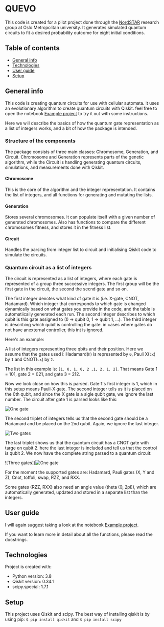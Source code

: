 # QUEVO

This code is created for a pilot project done through the [NordSTAR](https://www.oslomet.no/nordstar) research group at Oslo Metropolitan university. It generates simulated quantum circuits to fit a desired probability outcome for eight initial conditions. 

## Table of contents
* [General info](#general-info)
* [Technologies](#technologies)
* [User guide](#user-guide)
* [Setup](#setup)

## General info
This code is creating quantum circuits for use with cellular automata. It uses an evolutionary algorithm to create quantum circuits with Qiskit. 
feel free to open the notebook [Example project](https://github.com/Shailendra995/QUEVO/blob/main/Example%20project.ipynb) to try it out with some instructions.


Here we will describe the basics of how the quantum gate representation as a list of integers works, and a bit of how the package is intended.

### Structure of the components

The package consists of three main classes: Chromosome, Generation, and Circuit. Chromosome and Generation represents parts of the genetic algorithm, while the Circuit is handling generating quantum circuits, simulations, and measurements done with Qiskit.

#### Chromosome
This is the core of the algorithm and the integer representation. It contains the list of integers, and all functions for generating and mutating the lists.

#### Generation
Stores several chromosomes. It can populate itself with a given number of generated chromosomes. Also has functions to compare the different chromosomes fitness, and stores it in the fitness list.

#### Circuit
Handles the parsing from integer list to circuit and initialising Qiskit code to simulate the circuits.

### Quantum circuit as a list of integers
The circuit is represented as a list of integers, where each gate is represented  of a group three successive integers. The first group will be the first gate in the circuit, the second the secnd gate and so on.

The first integer denotes what kind of gate it is (i.e. X-gate, CNOT, Hadamard). Which integer that corresponds to which gate is changed dynamically based on what gates you provide in the code, and the table is automatiically generated each run. The second integer describes to which qubit is this gate assigned to (0 -> qubit 0, 1 -> qubit 1, ...). The third integer is describing which qubit is controlling the gate. in cases where gates do not have anexternal controller, this int is ignored. 

Here's an example:

A list of integers representing three qbits and their position. Here we assume that the gates used i: Hadamard(`h`) is represented by `0`, Pauli X(`cx`) by `1` and CNOT(`cx`) by `2`.

The list in this example is: `[1, 0, 1, 0, 2 ,1, 2, 1, 2]`. That means Gate 1 = 101, gate 2 = 021, and gate 3 = 212.

Now we look close on how this is parsed. Gate 1's first integer is 1, which in this setup means Pauli-X gate. The second integer tells us it is placed on the 0th qubit, and since the X gate is a sigle qubit gate, we ignore the last number. The circuit after gate 1 is parsed looks like this:

![One gate](https://github.com/Shailendra995/QUEVO/blob/main/Images/X-gate.png)

The second triplet of integers tells us that the second gate should be a Hadamard and be placed on the 2nd qubit. Again, we ignore the last integer.

![Two gates](https://github.com/Shailendra995/QUEVO/blob/main/Images/H-gate.png)

The last triplet shows us that the quantum circuit has a CNOT gate with targe on qubit 2. here the last integer is included and tell us that the control is qubit 2. We now have the complete string parsed to a quantum circuit:

![Three gates](![One gate](https://github.com/Shailendra995/QUEVO/blob/main/Images/CX-gate.png)


For the moment the supported gates are: Hadamard, Pauli gates (X, Y and Z), Cnot, toffoli, swap, RZZ, and RXX.
 
Some gates (RZZ, RXX) also need an angle value (theta (0, 2pi)), which are automatically generated, updated and stored in a separate list than the integers. 


## User guide

I will again suggest taking a look at the notebook [Example project](https://github.com/Shailendra995/QUEVO/blob/main/Example%20project.ipynb).

If you want to learn more in detail about all the functions, please read the docstrings.

## Technologies
Project is created with:
* Python version: 3.8 
* Qiskit version: 0.34.1
* scipy.special: 1.7.1


## Setup
This project uses Qiskit and scipy. The best way of installing qiskit is by using pip: `$ pip install qiskit` and `$ pip install scipy`
